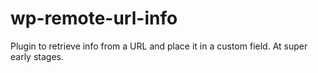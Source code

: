 # wp-remote-url-info
Plugin to retrieve info from a URL and place it in a custom field. At super early stages.
